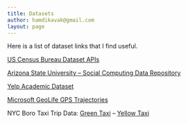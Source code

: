 ```yaml
---
title: Datasets
author: hamdikavak@gmail.com
layout: page
---
```

Here is a list of dataset links that I find useful.

[US Census Bureau Dataset APIs][1]

[Arizona State University &#8211; Social Computing Data Repository][2]

[Yelp Academic Dataset][3]

[Microsoft GeoLife GPS Trajectories][4]

NYC Boro Taxi Trip Data: [Green Taxi][5] &#8211; [Yellow Taxi][6]

 [1]: http://www.census.gov/data/developers/data-sets.html "US Census Bureau"
 [2]: http://socialcomputing.asu.edu/pages/datasets "Arizona State University - Social Computing Data Repository"
 [3]: https://www.yelp.com/dataset_challenge/dataset
 [4]: http://research.microsoft.com/en-us/downloads/b16d359d-d164-469e-9fd4-daa38f2b2e13/
 [5]: http://chriswhong.com/nycborotaxidata/ "Green Taxi"
 [6]: http://www.andresmh.com/nyctaxitrips/ "Yellow Taxi"